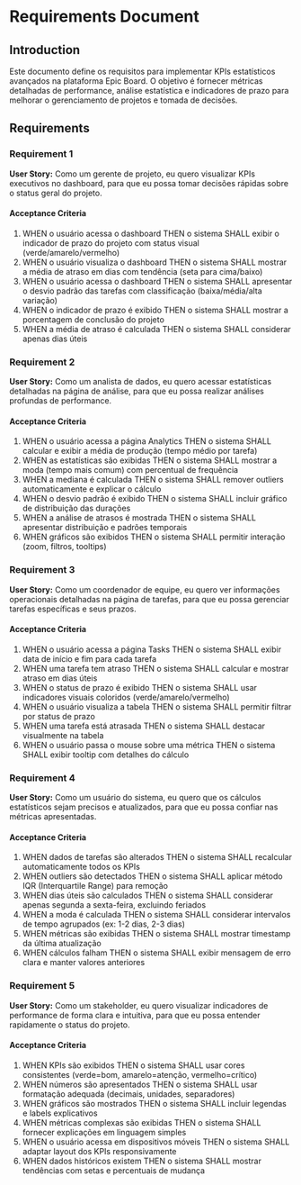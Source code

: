 # Requirements Document

## Introduction

Este documento define os requisitos para implementar KPIs estatísticos avançados na plataforma Epic Board. O objetivo é fornecer métricas detalhadas de performance, análise estatística e indicadores de prazo para melhorar o gerenciamento de projetos e tomada de decisões.

## Requirements

### Requirement 1

**User Story:** Como um gerente de projeto, eu quero visualizar KPIs executivos no dashboard, para que eu possa tomar decisões rápidas sobre o status geral do projeto.

#### Acceptance Criteria

1. WHEN o usuário acessa o dashboard THEN o sistema SHALL exibir o indicador de prazo do projeto com status visual (verde/amarelo/vermelho)
2. WHEN o usuário visualiza o dashboard THEN o sistema SHALL mostrar a média de atraso em dias com tendência (seta para cima/baixo)
3. WHEN o usuário acessa o dashboard THEN o sistema SHALL apresentar o desvio padrão das tarefas com classificação (baixa/média/alta variação)
4. WHEN o indicador de prazo é exibido THEN o sistema SHALL mostrar a porcentagem de conclusão do projeto
5. WHEN a média de atraso é calculada THEN o sistema SHALL considerar apenas dias úteis

### Requirement 2

**User Story:** Como um analista de dados, eu quero acessar estatísticas detalhadas na página de análise, para que eu possa realizar análises profundas de performance.

#### Acceptance Criteria

1. WHEN o usuário acessa a página Analytics THEN o sistema SHALL calcular e exibir a média de produção (tempo médio por tarefa)
2. WHEN as estatísticas são exibidas THEN o sistema SHALL mostrar a moda (tempo mais comum) com percentual de frequência
3. WHEN a mediana é calculada THEN o sistema SHALL remover outliers automaticamente e explicar o cálculo
4. WHEN o desvio padrão é exibido THEN o sistema SHALL incluir gráfico de distribuição das durações
5. WHEN a análise de atrasos é mostrada THEN o sistema SHALL apresentar distribuição e padrões temporais
6. WHEN gráficos são exibidos THEN o sistema SHALL permitir interação (zoom, filtros, tooltips)

### Requirement 3

**User Story:** Como um coordenador de equipe, eu quero ver informações operacionais detalhadas na página de tarefas, para que eu possa gerenciar tarefas específicas e seus prazos.

#### Acceptance Criteria

1. WHEN o usuário acessa a página Tasks THEN o sistema SHALL exibir data de início e fim para cada tarefa
2. WHEN uma tarefa tem atraso THEN o sistema SHALL calcular e mostrar atraso em dias úteis
3. WHEN o status de prazo é exibido THEN o sistema SHALL usar indicadores visuais coloridos (verde/amarelo/vermelho)
4. WHEN o usuário visualiza a tabela THEN o sistema SHALL permitir filtrar por status de prazo
5. WHEN uma tarefa está atrasada THEN o sistema SHALL destacar visualmente na tabela
6. WHEN o usuário passa o mouse sobre uma métrica THEN o sistema SHALL exibir tooltip com detalhes do cálculo

### Requirement 4

**User Story:** Como um usuário do sistema, eu quero que os cálculos estatísticos sejam precisos e atualizados, para que eu possa confiar nas métricas apresentadas.

#### Acceptance Criteria

1. WHEN dados de tarefas são alterados THEN o sistema SHALL recalcular automaticamente todos os KPIs
2. WHEN outliers são detectados THEN o sistema SHALL aplicar método IQR (Interquartile Range) para remoção
3. WHEN dias úteis são calculados THEN o sistema SHALL considerar apenas segunda a sexta-feira, excluindo feriados
4. WHEN a moda é calculada THEN o sistema SHALL considerar intervalos de tempo agrupados (ex: 1-2 dias, 2-3 dias)
5. WHEN métricas são exibidas THEN o sistema SHALL mostrar timestamp da última atualização
6. WHEN cálculos falham THEN o sistema SHALL exibir mensagem de erro clara e manter valores anteriores

### Requirement 5

**User Story:** Como um stakeholder, eu quero visualizar indicadores de performance de forma clara e intuitiva, para que eu possa entender rapidamente o status do projeto.

#### Acceptance Criteria

1. WHEN KPIs são exibidos THEN o sistema SHALL usar cores consistentes (verde=bom, amarelo=atenção, vermelho=crítico)
2. WHEN números são apresentados THEN o sistema SHALL usar formatação adequada (decimais, unidades, separadores)
3. WHEN gráficos são mostrados THEN o sistema SHALL incluir legendas e labels explicativos
4. WHEN métricas complexas são exibidas THEN o sistema SHALL fornecer explicações em linguagem simples
5. WHEN o usuário acessa em dispositivos móveis THEN o sistema SHALL adaptar layout dos KPIs responsivamente
6. WHEN dados históricos existem THEN o sistema SHALL mostrar tendências com setas e percentuais de mudança